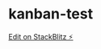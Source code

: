 # kanban-test

[Edit on StackBlitz ⚡️](https://stackblitz.com/edit/sveltejs-kit-template-default-txa3bf)